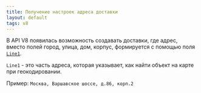 ```yaml
---
title: Получение настроек адреса доставки
layout: default
tags: v8
---
```

В API V8 появилась возможность создавать доставки, где адрес, вместо полей город, улица, дом, корпус, формируется с помощью поля [`Line1`](https://iiko.github.io/front.api.sdk/v8/html/P_Resto_Front_Api_Data_Brd_IAddress_Line1.htm).

``Line1`` - это часть адреса, которая указывает, как найти объект на карте при геокодировании.

Пример: ``Москва, Варшавское шоссе, д.86, корп.2``

